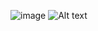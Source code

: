 ![image](https://github.com/crouch86/crouch86/assets/81594192/e9b05824-ce71-4913-ae73-1d98a7af5c8d)
![Alt text](https://spotify-recently-played-readme.vercel.app/api?user=tl43s7r2b71iorrltw7tt9cfe&width={361})
